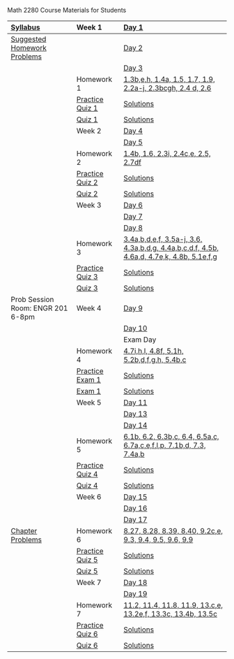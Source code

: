 Math 2280 Course Materials for Students

| [Syllabus](./syllabus/syllabus.md) | Week 1 | [Day 1](./daily_lectures/day1.pdf) |
| :--------------------------------- | :------------------ | :---------------------------------- |
|[Suggested Homework Problems](./suggested_problems/suggested_problems.md) |                 | [Day 2](./daily_lectures/day2.pdf) |
|                                                                          |                 | [Day 3](./daily_lectures/day3.pdf) |
|                                                                          | Homework 1      | [1.3b,e,h, 1.4a, 1.5, 1.7, 1.9, 2.2a-j, 2.3bcgh, 2.4 d, 2.6](./homework_solutions/homework_01_solns.pdf) |
|                                                                          | [Practice Quiz 1](./quizzes/practice_quiz_01.pdf) | [Solutions](./quizzes/practice_quiz_01_solns.pdf) |
|                                                                          | [Quiz 1](./quizzes/quiz_01.pdf)                   | [Solutions](./quizzes/quiz_01_solns.pdf) |
|                                                                 | Week 2 | [Day 4](./daily_lectures/day4.pdf) |
|                                                                          |                 | [Day 5](./daily_lectures/day5.pdf) |
|                                                                          | Homework 2      | [1.4b, 1.6, 2.3i, 2.4c,e, 2.5, 2.7df](./homework_solutions/homework_02_solns.pdf) |
|                                                                          | [Practice Quiz 2](./quizzes/practice_quiz_02.pdf) | [Solutions](./quizzes/practice_quiz_02_solns.pdf) |
|                                                                          | [Quiz 2](./quizzes/quiz_02.pdf)                   | [Solutions](./quizzes/quiz_02_solns.pdf) |
|                                                                 | Week 3 | [Day 6](./daily_lectures/day6.pdf) |
|                                                                          |                 | [Day 7](./daily_lectures/day7.pdf) |
|                                                                          |                 | [Day 8](./daily_lectures/day8.pdf) |
|                                                                          | Homework 3      | [3.4a,b,d,e,f, 3.5a-j, 3.6, 4.3a,b,d,g, 4.4a,b,c,d,f, 4.5b, 4.6a,d, 4.7e,k, 4.8b, 5.1e,f,g](./homework_solutions/homework_03_solns.pdf) |
|                                                                          | [Practice Quiz 3](./quizzes/practice_quiz_03.pdf) | [Solutions](./quizzes/practice_quiz_03_solns.pdf) |
|                                                                          | [Quiz 3](./quizzes/quiz_03.pdf)                   | [Solutions](./quizzes/quiz_03_solns.pdf) |
| Prob Session Room: ENGR 201 6-8pm                               | Week 4 | [Day 9](./daily_lectures/day9.pdf) |
|                                                                          |                 | [Day 10](./daily_lectures/day10.pdf) |
|                                                                          |                 | Exam Day |
|                                                                          | Homework 4      | [4.7i,h,l, 4.8f, 5.1h, 5.2b,d,f,g,h, 5.4b,c](./homework_solutions/homework_04_solns.pdf) |
|                                                                          | [Practice Exam 1](./exams/practice_exam_01.pdf) | [Solutions](./exams/practice_exam_01_solns.pdf) |
|                                                                          | [Exam 1](./exams/exam_01.pdf)                   | [Solutions](./exams/exam_01_solns.pdf) |
|                                                                 | Week 5 | [Day 11](./daily_lectures/day12.pdf) |
|                                                                          |                 | [Day 13](./daily_lectures/day13.pdf) |
|                                                                          |                 | [Day 14](./daily_lectures/day14.pdf) |
|                                                                          | Homework 5      | [6.1b. 6.2, 6.3b,c, 6,4, 6.5a,c, 6.7a,c,e,f,l,p, 7.1b,d, 7.3, 7.4a,b](./homework_solutions/homework_05_solns.pdf) |
|                                                                          | [Practice Quiz 4](./quizzes/practice_quiz_04.pdf) | [Solutions](./quizzes/practice_quiz_04_solns.pdf) |
|                                                                          | [Quiz 4](./quizzes/quiz_04.pdf)                   | [Solutions](./quizzes/quiz_04_solns.pdf) |
|                                                                 | Week 6 | [Day 15](./daily_lectures/day15.pdf) |
|                                                                          |                 | [Day 16](./daily_lectures/day16.pdf) |
|                                                                          |                 | [Day 17](./daily_lectures/day17.pdf) |
| [Chapter Problems](./homework_solutions/chpt9_probs.pdf)                 | Homework 6      | [8.27, 8.28, 8.39, 8.40, 9.2c,e, 9.3, 9.4, 9.5, 9.6, 9.9](./homework_solutions/homework_06_solns.pdf) |
|                                                                          | [Practice Quiz 5](./quizzes/practice_quiz_05.pdf) | [Solutions](./quizzes/practice_quiz_05_solns.pdf) |
|                                                                          | [Quiz 5](./quizzes/quiz_05.pdf)                   | [Solutions](./quizzes/quiz_05_solns.pdf) |
|                                                                 | Week 7 | [Day 18](./daily_lectures/day18.pdf) |
|                                                                          |                 | [Day 19](./daily_lectures/day19.pdf) |
|                                                                          | Homework 7      | [11.2, 11.4, 11.8, 11.9, 13.c,e, 13.2e,f, 13.3c, 13.4b, 13.5c](./homework_solutions/homework_07_solns.pdf) |
|                                                                          | [Practice Quiz 6](./quizzes/practice_quiz_06.pdf) | [Solutions](./quizzes/practice_quiz_06_solns.pdf) |
|                                                                          | [Quiz 6](./quizzes/quiz_06.pdf)                   | [Solutions](./quizzes/quiz_06_solns.pdf) |
